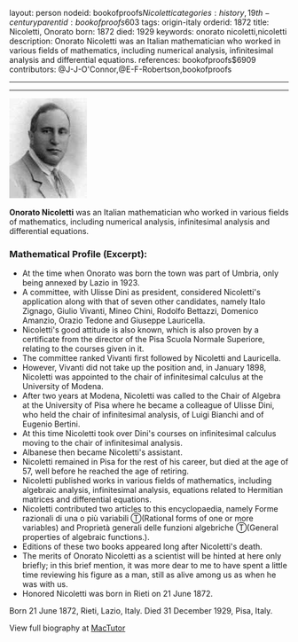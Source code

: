 layout: person
nodeid: bookofproofs$Nicoletti
categories: history,19th-century
parentid: bookofproofs$603
tags: origin-italy
orderid: 1872
title: Nicoletti, Onorato
born: 1872
died: 1929
keywords: onorato nicoletti,nicoletti
description: Onorato Nicoletti was an Italian mathematician who worked in various fields of mathematics, including numerical analysis, infinitesimal analysis and differential equations.
references: bookofproofs$6909
contributors: @J-J-O'Connor,@E-F-Robertson,bookofproofs

---



---

![Nicoletti.jpg](https://github.com/bookofproofs/bookofproofs.github.io/blob/main/_sources/_assets/images/portraits/Nicoletti.jpg?raw=true)

**Onorato Nicoletti**  was an Italian mathematician who worked in various fields of mathematics, including numerical analysis, infinitesimal analysis and differential equations.

### Mathematical Profile (Excerpt):
* At the time when Onorato was born the town was part of Umbria, only being annexed by Lazio in 1923.
* A committee, with Ulisse Dini as president, considered Nicoletti's application along with that of seven other candidates, namely Italo Zignago, Giulio Vivanti, Mineo Chini, Rodolfo Bettazzi, Domenico Amanzio, Orazio Tedone and Giuseppe Lauricella.
* Nicoletti's good attitude is also known, which is also proven by a certificate from the director of the Pisa Scuola Normale Superiore, relating to the courses given in it.
* The committee ranked Vivanti first followed by Nicoletti and Lauricella.
* However, Vivanti did not take up the position and, in January 1898, Nicoletti was appointed to the chair of infinitesimal calculus at the University of Modena.
* After two years at Modena, Nicoletti was called to the Chair of Algebra at the University of Pisa where he became a colleague of Ulisse Dini, who held the chair of infinitesimal analysis, of Luigi Bianchi and of Eugenio Bertini.
* At this time Nicoletti took over Dini's courses on infinitesimal calculus moving to the chair of infinitesimal analysis.
* Albanese then became Nicoletti's assistant.
* Nicoletti remained in Pisa for the rest of his career, but died at the age of 57, well before he reached the age of retiring.
* Nicoletti published works in various fields of mathematics, including algebraic analysis, infinitesimal analysis, equations related to Hermitian matrices and differential equations.
* Nicoletti contributed two articles to this encyclopaedia, namely Forme razionali di una o più variabili Ⓣ(Rational forms of one or more variables)  and Proprietà generali delle funzioni algebriche Ⓣ(General properties of algebraic functions.).
* Editions of these two books appeared long after Nicoletti's death.
* The merits of Onorato Nicoletti as a scientist will be hinted at here only briefly; in this brief mention, it was more dear to me to have spent a little time reviewing his figure as a man, still as alive among us as when he was with us.
* Honored Nicoletti was born in Rieti on 21 June 1872.

Born 21 June 1872, Rieti, Lazio, Italy. Died 31 December 1929, Pisa, Italy.

View full biography at [MacTutor](https://mathshistory.st-andrews.ac.uk/Biographies/Nicoletti/)
